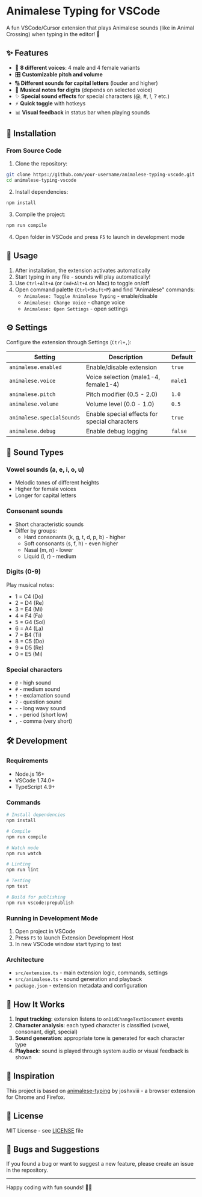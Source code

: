 # Animalese Typing for VSCode

A fun VSCode/Cursor extension that plays Animalese sounds (like in Animal Crossing) when typing in the editor! 🎵

## ✨ Features

- 🎵 **8 different voices**: 4 male and 4 female variants
- 🎛️ **Customizable pitch and volume**
- 🔠 **Different sounds for capital letters** (louder and higher)
- 🎹 **Musical notes for digits** (depends on selected voice)
- ✨ **Special sound effects** for special characters (@, #, !, ? etc.)
- ⚡ **Quick toggle** with hotkeys
- 📊 **Visual feedback** in status bar when playing sounds

## 🚀 Installation

### From Source Code

1. Clone the repository:

```bash
git clone https://github.com/your-username/animalese-typing-vscode.git
cd animalese-typing-vscode
```

2. Install dependencies:

```bash
npm install
```

3. Compile the project:

```bash
npm run compile
```

4. Open folder in VSCode and press `F5` to launch in development mode

## 🎯 Usage

1. After installation, the extension activates automatically
2. Start typing in any file - sounds will play automatically!
3. Use `Ctrl+Alt+A` (or `Cmd+Alt+A` on Mac) to toggle on/off
4. Open command palette (`Ctrl+Shift+P`) and find "Animalese" commands:
   - `Animalese: Toggle Animalese Typing` - enable/disable
   - `Animalese: Change Voice` - change voice
   - `Animalese: Open Settings` - open settings

## ⚙️ Settings

Configure the extension through Settings (`Ctrl+,`):

| Setting                   | Description                                   | Default |
| ------------------------- | --------------------------------------------- | ------- |
| `animalese.enabled`       | Enable/disable extension                      | `true`  |
| `animalese.voice`         | Voice selection (male1-4, female1-4)          | `male1` |
| `animalese.pitch`         | Pitch modifier (0.5 - 2.0)                    | `1.0`   |
| `animalese.volume`        | Volume level (0.0 - 1.0)                      | `0.5`   |
| `animalese.specialSounds` | Enable special effects for special characters | `true`  |
| `animalese.debug`         | Enable debug logging                          | `false` |

## 🎨 Sound Types

### Vowel sounds (a, e, i, o, u)

- Melodic tones of different heights
- Higher for female voices
- Longer for capital letters

### Consonant sounds

- Short characteristic sounds
- Differ by groups:
  - Hard consonants (k, g, t, d, p, b) - higher
  - Soft consonants (s, f, h) - even higher
  - Nasal (m, n) - lower
  - Liquid (l, r) - medium

### Digits (0-9)

Play musical notes:

- 1 = C4 (Do)
- 2 = D4 (Re)
- 3 = E4 (Mi)
- 4 = F4 (Fa)
- 5 = G4 (Sol)
- 6 = A4 (La)
- 7 = B4 (Ti)
- 8 = C5 (Do)
- 9 = D5 (Re)
- 0 = E5 (Mi)

### Special characters

- `@` - high sound
- `#` - medium sound
- `!` - exclamation sound
- `?` - question sound
- `~` - long wavy sound
- `.` - period (short low)
- `,` - comma (very short)

## 🛠️ Development

### Requirements

- Node.js 16+
- VSCode 1.74.0+
- TypeScript 4.9+

### Commands

```bash
# Install dependencies
npm install

# Compile
npm run compile

# Watch mode
npm run watch

# Linting
npm run lint

# Testing
npm test

# Build for publishing
npm run vscode:prepublish
```

### Running in Development Mode

1. Open project in VSCode
2. Press `F5` to launch Extension Development Host
3. In new VSCode window start typing to test

### Architecture

- `src/extension.ts` - main extension logic, commands, settings
- `src/animalese.ts` - sound generation and playback
- `package.json` - extension metadata and configuration

## 🎵 How It Works

1. **Input tracking**: extension listens to `onDidChangeTextDocument` events
2. **Character analysis**: each typed character is classified (vowel, consonant, digit, special)
3. **Sound generation**: appropriate tone is generated for each character type
4. **Playback**: sound is played through system audio or visual feedback is shown

## 🤝 Inspiration

This project is based on [animalese-typing](https://github.com/joshxviii/animalese-typing) by joshxviii - a browser extension for Chrome and Firefox.

## 📄 License

MIT License - see [LICENSE](LICENSE) file

## 🐛 Bugs and Suggestions

If you found a bug or want to suggest a new feature, please create an issue in the repository.

---

Happy coding with fun sounds! 🎵✨
